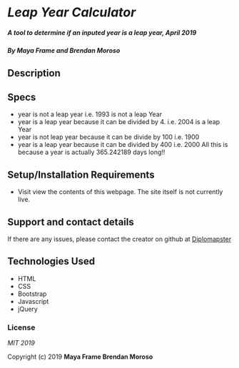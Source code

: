 # _Leap Year Calculator_

##### _A tool to determine if an inputed year is a leap year, April 2019_

##### By **Maya Frame and Brendan Moroso**

## Description

## Specs

* year is not a leap year i.e.  1993 is not a leap Year
* year is a leap year because it can be divided by 4. i.e. 2004 is a leap Year
* year is not leap year because it can be divide by 100 i.e. 1900
* year is a leap year because it can be divided by 400  i.e. 2000
All this is because a year is actually 365.242189 days long!!

## Setup/Installation Requirements

* Visit  view the contents of this webpage. The site itself is not currently live.

## Support and contact details

If there are any issues, please contact the creator on github at [Diplomapster](https://github.com/diplomapster)

## Technologies Used

* HTML
* CSS
* Bootstrap
* Javascript
* jQuery

### License

*MIT 2019*

Copyright (c) 2019 **Maya Frame Brendan Moroso**